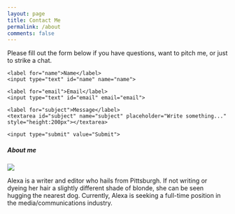 ```yaml
---
layout: page
title: Contact Me
permalink: /about
comments: false
---
```


<div class="row justify-content-between">
<div class="col-md-8 pr-5">

<p>Please fill out the form below if you have questions, want to pitch me, or just to strike a chat.</p>

<div class="contact">
  <form action="action_page.php">

    <label for="name">Name</label>
    <input type="text" id="name" name="name">

    <label for="email">Email</label>
    <input type="text" id="email" email="email">

    <label for="subject">Message</label>
    <textarea id="subject" name="subject" placeholder="Write something..." style="height:200px"></textarea>

    <input type="submit" value="Submit">

  </form>
</div>

</div>

<div class="col-md-4">

<div class="sticky-top sticky-top-80">
<h5>About me</h5>

<p class="mb-5"><img class="shadow-lg" src="{{site.baseurl}}/assets/images/photo.jpg" /></p>

<p>Alexa is a writer and editor who hails from Pittsburgh. If not writing or dyeing her hair a slightly different shade of blonde, she can be seen hugging the nearest dog. Currently, Alexa is seeking a full-time position in the media/communications industry.</p>


</div>
</div>
</div>
